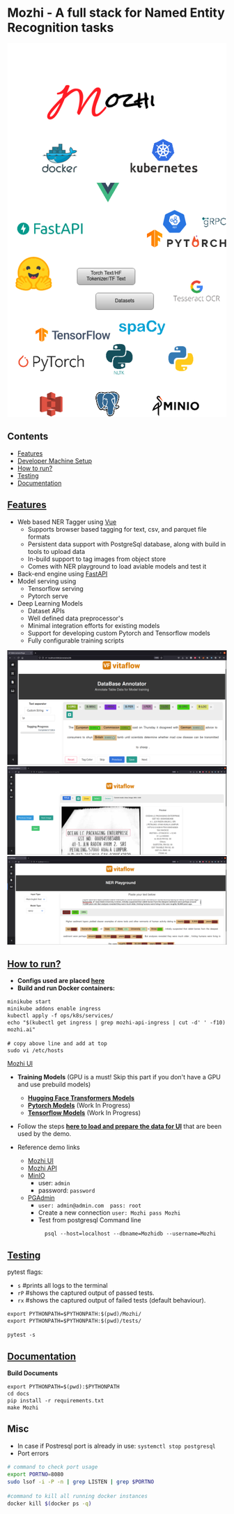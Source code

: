# Mozhi - A full stack for Named Entity Recognition tasks

![](docs/drawio/mozhi_software_stack.png)


## Contents

- [Features](features)
- [Developer Machine Setup](docs/source/setup/dev_machine.md)
- [How to run?](how)
- [Testing](testing)
- [Documentation](docs)

## [Features](#features)

- Web based NER Tagger using [Vue](vue.js)
  - Supports browser based tagging for text, csv, and parquet file formats
  - Persistent data support with PostgreSql database, along with build in tools to upload data
  - In-build support to tag images from object store
  - Comes with NER playground to load aviable models and test it
- Back-end engine using [FastAPI](https://fastapi.tiangolo.com/)
- Model serving using
  - Tensorflow serving
  - Pytorch serve
- Deep Learning Models
  - Dataset APIs
  - Well defined data preprocessor's
  - Minimal integration efforts for existing models
  - Support for developing custom Pytorch and Tensorflow models
  - Fully configurable training scripts


![](docs/images/mozhi_db_annotator.png)
![](docs/images/mozhi_image_annotator.png)
![](docs/images/mozhi_ner_playground.png)


## [How to run?](how)

- **Configs used are placed [here](configs)**
- **Build and run Docker containers:** 

```
minikube start
minikube addons enable ingress
kubectl apply -f ops/k8s/services/
echo "$(kubectl get ingress | grep mozhi-api-ingress | cut -d' ' -f10) mozhi.ai"

# copy above line and add at top 
sudo vi /etc/hosts 
```

[Mozhi UI](mozhi.ai)

- **Training Models** (GPU is a must! Skip this part if you don't have a GPU and use prebuild models)
  - **[Hugging Face Transformers Models](docs/source/setup/hf_model_training.md)**
  - **[Pytorch Models](docs/source/setup/pt_model_training.md)** (Work In Progress)
  - **[Tensorflow Models](docs/source/setup/tf_model_training.md)** (Work In Progress)

- Follow the steps **[here to load and prepare the data for UI](docs/source/setup/prepare_data.md)** that are been used by the demo.

- Reference demo links
  - [Mozhi UI](https://localhost:8080)
  - [Mozhi API](https://localhost:8088)
  - [MinIO](http://localhost:9000)
      - user: `admin`
      - password: `password`
  - [PGAdmin](http://localhost:5050/)
      - `user: admin@admin.com  pass: root`
      - Create a new connection `user: Mozhi pass Mozhi`
      - Test from postgresql Command line
        ```
          psql --host=localhost --dbname=Mozhidb --username=Mozhi
        ```

## [Testing](#testing)

pytest flags:
- `s` #prints all logs to the terminal
- `rP` #shows the captured output of passed tests.
- `rx` #shows the captured output of failed tests (default behaviour).

```
export PYTHONPATH=$PYTHONPATH:$(pwd)/Mozhi/
export PYTHONPATH=$PYTHONPATH:$(pwd)/tests/

pytest -s 
```

## [Documentation](#docs)

**Build Documents**
```
export PYTHONPATH=$(pwd):$PYTHONPATH
cd docs
pip install -r requirements.txt
make Mozhi
```

## Misc

- In case if Postresql port is already in use: `systemctl stop postgresql`
- Port errors
```bash
# command to check port usage
export PORTNO=8080
sudo lsof -i -P -n | grep LISTEN | grep $PORTNO

#command to kill all running docker instances
docker kill $(docker ps -q) 
```
